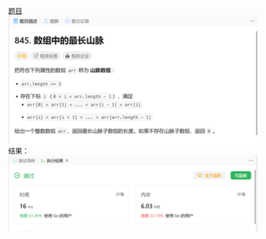 [题目](https://leetcode.cn/problems/longest-mountain-in-array/)
![pic](img.png)
结果：
![pic](result.png)